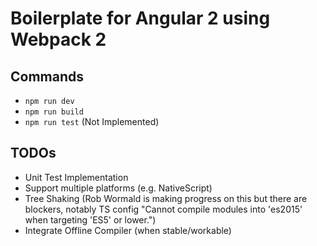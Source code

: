 # Boilerplate for Angular 2 using Webpack 2

## Commands
- `npm run dev`
- `npm run build`
- `npm run test` (Not Implemented)

## TODOs
- Unit Test Implementation
- Support multiple platforms (e.g. NativeScript)
- Tree Shaking (Rob Wormald is making progress on this but there are blockers, notably TS config "Cannot compile modules into 'es2015' when targeting 'ES5' or lower.")
- Integrate Offline Compiler (when stable/workable)

